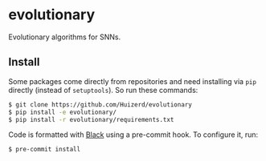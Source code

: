# evolutionary
Evolutionary algorithms for SNNs.

## Install
Some packages come directly from repositories and need installing via `pip` directly (instead of `setuptools`). So run these commands:

```bash
$ git clone https://github.com/Huizerd/evolutionary
$ pip install -e evolutionary/
$ pip install -r evolutionary/requirements.txt
```

Code is formatted with [Black](https://github.com/psf/black) using a pre-commit hook. To configure it, run:

```bash
$ pre-commit install
```
